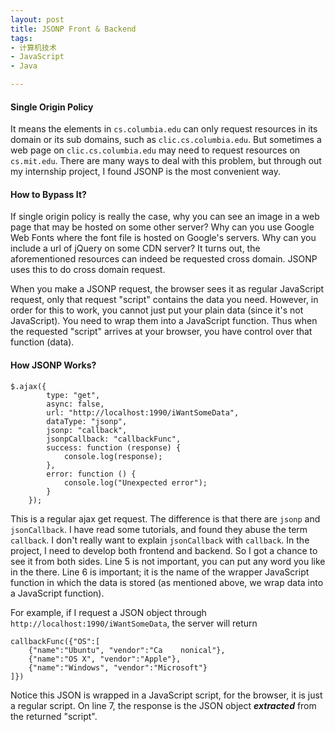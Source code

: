 ```yaml
---
layout: post
title: JSONP Front & Backend
tags:
- 计算机技术
- JavaScript
- Java

---
```

#### Single Origin Policy
It means the elements in `cs.columbia.edu` can only request resources in its domain or its sub domains, such as `clic.cs.columbia.edu`. But sometimes a web page on `clic.cs.columbia.edu` may need to request resources on `cs.mit.edu`. There are many ways to deal with this problem, but through out my internship project, I found JSONP is the most convenient way.

#### How to Bypass It?
If single origin policy is really the case, why you can see an image  in a web page that may be hosted on some other server? Why can you use Google Web Fonts where the font file is hosted on Google's servers. Why can you include a url of jQuery on some CDN server? It turns out, the aforementioned resources can indeed be requested cross domain. JSONP uses this to do cross domain request.

When you make a JSONP request, the browser sees it as regular JavaScript request, only that request "script" contains the data you need. However, in order for this to work, you cannot just put your plain data (since it's not JavaScript). You need to wrap them into a JavaScript function. Thus when the requested "script" arrives at your browser, you have control over that function (data).

#### How JSONP Works?
<pre class="line-numbers"><code class="language-javascript">$.ajax({
		type: "get",
		async: false,
		url: "http://localhost:1990/iWantSomeData",
		dataType: "jsonp",
		jsonp: "callback",
		jsonpCallback: "callbackFunc",
		success: function (response) {
			console.log(response);
		},
		error: function () {
			console.log("Unexpected error");
		}
	});
</code></pre>
This is a regular ajax get request. The difference is that there are `jsonp` and `jsonCallback`. I have read some tutorials, and found they abuse the term `callback`. I don't really want to explain `jsonCallback` with `callback`. In the project, I need to develop both frontend and backend. So I got a chance to see it from both sides. Line 5 is not important, you can put any word you like in the there. Line 6 is important; it is the name of the wrapper JavaScript function in which the data is stored (as mentioned above, we wrap data into a JavaScript function).

For example, if I request a JSON object through `http://localhost:1990/iWantSomeData`, the server will return 
<pre><code class="language-javascript">callbackFunc({"OS":[
    {"name":"Ubuntu", "vendor":"Ca    nonical"}, 
    {"name":"OS X", "vendor":"Apple"},
    {"name":"Windows", "vendor":"Microsoft"}
]})</code></pre>
Notice this JSON is wrapped in a JavaScript script, for the browser, it is just a regular script. On line 7, the response is the JSON object ***extracted*** from the returned "script".